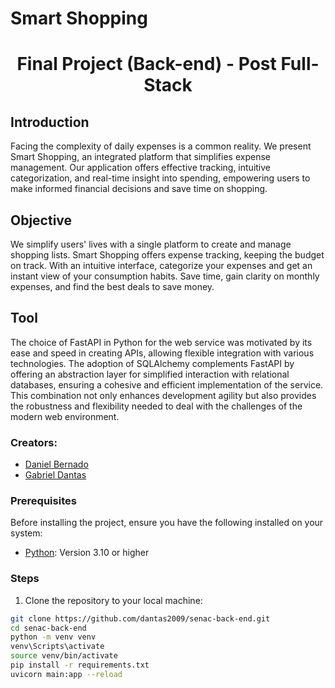 # Smart Shopping

<h1 align="center">Final Project (Back-end) - Post Full-Stack</h1>

## Introduction
Facing the complexity of daily expenses is a common reality. We present Smart Shopping, an integrated platform that simplifies expense management.
Our application offers effective tracking, intuitive categorization, and real-time insight into spending, empowering users to make informed financial decisions and save time on shopping.

## Objective
We simplify users' lives with a single platform to create and manage shopping lists.
Smart Shopping offers expense tracking, keeping the budget on track. With an intuitive interface, categorize your expenses and get an instant view of your consumption habits.
Save time, gain clarity on monthly expenses, and find the best deals to save money.

## Tool
The choice of FastAPI in Python for the web service was motivated by its ease and speed in creating APIs, allowing flexible integration with various technologies. The adoption of SQLAlchemy complements FastAPI by offering an abstraction layer for simplified interaction with relational databases, ensuring a cohesive and efficient implementation of the service. This combination not only enhances development agility but also provides the robustness and flexibility needed to deal with the challenges of the modern web environment.

### Creators:

- [Daniel Bernado](https://github.com/Brnards)
- [Gabriel Dantas](https://github.com/dantas2009)

### Prerequisites
Before installing the project, ensure you have the following installed on your system:
- [Python](https://www.python.org/): Version 3.10 or higher

### Steps
1. Clone the repository to your local machine:

```bash
git clone https://github.com/dantas2009/senac-back-end.git
cd senac-back-end
python -m venv venv
venv\Scripts\activate
source venv/bin/activate
pip install -r requirements.txt
uvicorn main:app --reload
